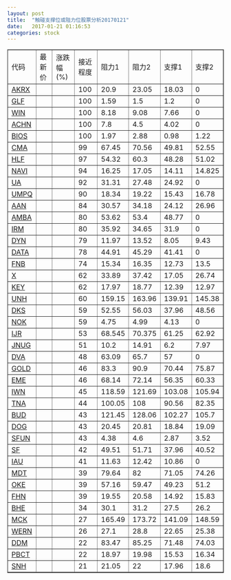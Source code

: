 ```yaml
---
layout: post
title:  "触碰支撑位或阻力位股票分析20170121"
date:   2017-01-21 01:16:53
categories: stock
---
```

<script type="text/javascript">
var stockList = []
stockList.push('gb_akrx');
stockList.push('gb_glf');
stockList.push('gb_win');
stockList.push('gb_achn');
stockList.push('gb_bios');
stockList.push('gb_cma');
stockList.push('gb_hlf');
stockList.push('gb_navi');
stockList.push('gb_ua');
stockList.push('gb_umpq');
stockList.push('gb_aan');
stockList.push('gb_amba');
stockList.push('gb_irm');
stockList.push('gb_dyn');
stockList.push('gb_data');
stockList.push('gb_fnb');
stockList.push('gb_x');
stockList.push('gb_key');
stockList.push('gb_unh');
stockList.push('gb_dks');
stockList.push('gb_nok');
stockList.push('gb_ijr');
stockList.push('gb_jnug');
stockList.push('gb_dva');
stockList.push('gb_gold');
stockList.push('gb_eme');
stockList.push('gb_iwn');
stockList.push('gb_tna');
stockList.push('gb_bud');
stockList.push('gb_dog');
stockList.push('gb_sfun');
stockList.push('gb_sf');
stockList.push('gb_iau');
stockList.push('gb_mdt');
stockList.push('gb_oke');
stockList.push('gb_fhn');
stockList.push('gb_bhe');
stockList.push('gb_mck');
stockList.push('gb_wern');
stockList.push('gb_ddm');
stockList.push('gb_pbct');
stockList.push('gb_snh');
</script>
<table border="1">
 <tr>
 <td>代码</td>
 <td>最新价</td>
 <td>涨跌幅(%)</td>
 <td>接近程度</td>
 <td>阻力1</td>
 <td>阻力2</td>
 <td>支撑1</td>
 <td>支撑2</td>
</tr>
  <tr id="akrx" class="red">
  <td><a href="http://stock.finance.sina.com.cn/usstock/quotes/AKRX.html" target="_blank">AKRX</a></td><td></td><td></td><td>100</td><td>20.9</td><td>23.05</td><td>18.03</td><td>0</td></tr>
  <tr id="glf" class="green">
  <td><a href="http://stock.finance.sina.com.cn/usstock/quotes/GLF.html" target="_blank">GLF</a></td><td></td><td></td><td>100</td><td>1.59</td><td>1.5</td><td>1.2</td><td>0</td></tr>
  <tr id="win" class="red">
  <td><a href="http://stock.finance.sina.com.cn/usstock/quotes/WIN.html" target="_blank">WIN</a></td><td></td><td></td><td>100</td><td>8.18</td><td>9.08</td><td>7.66</td><td>0</td></tr>
  <tr id="achn" class="green">
  <td><a href="http://stock.finance.sina.com.cn/usstock/quotes/ACHN.html" target="_blank">ACHN</a></td><td></td><td></td><td>100</td><td>7.8</td><td>4.5</td><td>4.02</td><td>0</td></tr>
  <tr id="bios" class="green">
  <td><a href="http://stock.finance.sina.com.cn/usstock/quotes/BIOS.html" target="_blank">BIOS</a></td><td></td><td></td><td>100</td><td>1.97</td><td>2.88</td><td>0.98</td><td>1.22</td></tr>
  <tr id="cma" class="red">
  <td><a href="http://stock.finance.sina.com.cn/usstock/quotes/CMA.html" target="_blank">CMA</a></td><td></td><td></td><td>99</td><td>67.45</td><td>70.56</td><td>49.81</td><td>52.55</td></tr>
  <tr id="hlf" class="green">
  <td><a href="http://stock.finance.sina.com.cn/usstock/quotes/HLF.html" target="_blank">HLF</a></td><td></td><td></td><td>97</td><td>54.32</td><td>60.3</td><td>48.28</td><td>51.02</td></tr>
  <tr id="navi" class="red">
  <td><a href="http://stock.finance.sina.com.cn/usstock/quotes/NAVI.html" target="_blank">NAVI</a></td><td></td><td></td><td>94</td><td>16.25</td><td>17.05</td><td>14.11</td><td>14.825</td></tr>
  <tr id="ua" class="green">
  <td><a href="http://stock.finance.sina.com.cn/usstock/quotes/UA.html" target="_blank">UA</a></td><td></td><td></td><td>92</td><td>31.31</td><td>27.48</td><td>24.92</td><td>0</td></tr>
  <tr id="umpq" class="red">
  <td><a href="http://stock.finance.sina.com.cn/usstock/quotes/UMPQ.html" target="_blank">UMPQ</a></td><td></td><td></td><td>90</td><td>18.34</td><td>19.22</td><td>15.43</td><td>16.78</td></tr>
  <tr id="aan" class="red">
  <td><a href="http://stock.finance.sina.com.cn/usstock/quotes/AAN.html" target="_blank">AAN</a></td><td></td><td></td><td>84</td><td>30.57</td><td>34.18</td><td>24.12</td><td>26.96</td></tr>
  <tr id="amba" class="green">
  <td><a href="http://stock.finance.sina.com.cn/usstock/quotes/AMBA.html" target="_blank">AMBA</a></td><td></td><td></td><td>80</td><td>53.62</td><td>53.4</td><td>48.77</td><td>0</td></tr>
  <tr id="irm" class="green">
  <td><a href="http://stock.finance.sina.com.cn/usstock/quotes/IRM.html" target="_blank">IRM</a></td><td></td><td></td><td>80</td><td>35.92</td><td>34.65</td><td>31.9</td><td>0</td></tr>
  <tr id="dyn" class="green">
  <td><a href="http://stock.finance.sina.com.cn/usstock/quotes/DYN.html" target="_blank">DYN</a></td><td></td><td></td><td>79</td><td>11.97</td><td>13.52</td><td>8.05</td><td>9.43</td></tr>
  <tr id="data" class="red">
  <td><a href="http://stock.finance.sina.com.cn/usstock/quotes/DATA.html" target="_blank">DATA</a></td><td></td><td></td><td>78</td><td>44.91</td><td>45.29</td><td>41.41</td><td>0</td></tr>
  <tr id="fnb" class="red">
  <td><a href="http://stock.finance.sina.com.cn/usstock/quotes/FNB.html" target="_blank">FNB</a></td><td></td><td></td><td>74</td><td>15.34</td><td>16.35</td><td>12.73</td><td>13.5</td></tr>
  <tr id="x" class="red">
  <td><a href="http://stock.finance.sina.com.cn/usstock/quotes/X.html" target="_blank">X</a></td><td></td><td></td><td>62</td><td>33.89</td><td>37.42</td><td>17.05</td><td>26.74</td></tr>
  <tr id="key" class="red">
  <td><a href="http://stock.finance.sina.com.cn/usstock/quotes/KEY.html" target="_blank">KEY</a></td><td></td><td></td><td>62</td><td>17.97</td><td>18.77</td><td>12.39</td><td>12.97</td></tr>
  <tr id="unh" class="red">
  <td><a href="http://stock.finance.sina.com.cn/usstock/quotes/UNH.html" target="_blank">UNH</a></td><td></td><td></td><td>60</td><td>159.15</td><td>163.96</td><td>139.91</td><td>145.38</td></tr>
  <tr id="dks" class="red">
  <td><a href="http://stock.finance.sina.com.cn/usstock/quotes/DKS.html" target="_blank">DKS</a></td><td></td><td></td><td>59</td><td>52.55</td><td>56.03</td><td>37.96</td><td>48.56</td></tr>
  <tr id="nok" class="green">
  <td><a href="http://stock.finance.sina.com.cn/usstock/quotes/NOK.html" target="_blank">NOK</a></td><td></td><td></td><td>59</td><td>4.75</td><td>4.99</td><td>4.13</td><td>0</td></tr>
  <tr id="ijr" class="red">
  <td><a href="http://stock.finance.sina.com.cn/usstock/quotes/IJR.html" target="_blank">IJR</a></td><td></td><td></td><td>53</td><td>68.545</td><td>70.375</td><td>61.25</td><td>62.92</td></tr>
  <tr id="jnug" class="green">
  <td><a href="http://stock.finance.sina.com.cn/usstock/quotes/JNUG.html" target="_blank">JNUG</a></td><td></td><td></td><td>51</td><td>10.2</td><td>14.91</td><td>6.2</td><td>7.97</td></tr>
  <tr id="dva" class="red">
  <td><a href="http://stock.finance.sina.com.cn/usstock/quotes/DVA.html" target="_blank">DVA</a></td><td></td><td></td><td>48</td><td>63.09</td><td>65.7</td><td>57</td><td>0</td></tr>
  <tr id="gold" class="red">
  <td><a href="http://stock.finance.sina.com.cn/usstock/quotes/GOLD.html" target="_blank">GOLD</a></td><td></td><td></td><td>46</td><td>83.3</td><td>90.9</td><td>70.44</td><td>75.87</td></tr>
  <tr id="eme" class="red">
  <td><a href="http://stock.finance.sina.com.cn/usstock/quotes/EME.html" target="_blank">EME</a></td><td></td><td></td><td>46</td><td>68.14</td><td>72.14</td><td>56.35</td><td>60.33</td></tr>
  <tr id="iwn" class="red">
  <td><a href="http://stock.finance.sina.com.cn/usstock/quotes/IWN.html" target="_blank">IWN</a></td><td></td><td></td><td>45</td><td>118.59</td><td>121.69</td><td>103.08</td><td>105.94</td></tr>
  <tr id="tna" class="red">
  <td><a href="http://stock.finance.sina.com.cn/usstock/quotes/TNA.html" target="_blank">TNA</a></td><td></td><td></td><td>44</td><td>100.05</td><td>108</td><td>90.56</td><td>82.35</td></tr>
  <tr id="bud" class="green">
  <td><a href="http://stock.finance.sina.com.cn/usstock/quotes/BUD.html" target="_blank">BUD</a></td><td></td><td></td><td>43</td><td>121.45</td><td>128.06</td><td>102.27</td><td>105.7</td></tr>
  <tr id="dog" class="green">
  <td><a href="http://stock.finance.sina.com.cn/usstock/quotes/DOG.html" target="_blank">DOG</a></td><td></td><td></td><td>43</td><td>20.45</td><td>20.81</td><td>18.84</td><td>19.09</td></tr>
  <tr id="sfun" class="green">
  <td><a href="http://stock.finance.sina.com.cn/usstock/quotes/SFUN.html" target="_blank">SFUN</a></td><td></td><td></td><td>43</td><td>4.38</td><td>4.6</td><td>2.87</td><td>3.52</td></tr>
  <tr id="sf" class="red">
  <td><a href="http://stock.finance.sina.com.cn/usstock/quotes/SF.html" target="_blank">SF</a></td><td></td><td></td><td>42</td><td>49.51</td><td>51.71</td><td>37.96</td><td>40.52</td></tr>
  <tr id="iau" class="red">
  <td><a href="http://stock.finance.sina.com.cn/usstock/quotes/IAU.html" target="_blank">IAU</a></td><td></td><td></td><td>41</td><td>11.63</td><td>12.42</td><td>10.86</td><td>0</td></tr>
  <tr id="mdt" class="green">
  <td><a href="http://stock.finance.sina.com.cn/usstock/quotes/MDT.html" target="_blank">MDT</a></td><td></td><td></td><td>39</td><td>79.64</td><td>82</td><td>71.05</td><td>74.26</td></tr>
  <tr id="oke" class="red">
  <td><a href="http://stock.finance.sina.com.cn/usstock/quotes/OKE.html" target="_blank">OKE</a></td><td></td><td></td><td>39</td><td>57.16</td><td>59.47</td><td>49.23</td><td>51.2</td></tr>
  <tr id="fhn" class="red">
  <td><a href="http://stock.finance.sina.com.cn/usstock/quotes/FHN.html" target="_blank">FHN</a></td><td></td><td></td><td>39</td><td>19.55</td><td>20.58</td><td>14.92</td><td>15.83</td></tr>
  <tr id="bhe" class="red">
  <td><a href="http://stock.finance.sina.com.cn/usstock/quotes/BHE.html" target="_blank">BHE</a></td><td></td><td></td><td>34</td><td>30.1</td><td>31.2</td><td>27.5</td><td>26.2</td></tr>
  <tr id="mck" class="green">
  <td><a href="http://stock.finance.sina.com.cn/usstock/quotes/MCK.html" target="_blank">MCK</a></td><td></td><td></td><td>27</td><td>165.49</td><td>173.72</td><td>141.09</td><td>148.59</td></tr>
  <tr id="wern" class="red">
  <td><a href="http://stock.finance.sina.com.cn/usstock/quotes/WERN.html" target="_blank">WERN</a></td><td></td><td></td><td>26</td><td>27.1</td><td>28.8</td><td>22.65</td><td>25.38</td></tr>
  <tr id="ddm" class="green">
  <td><a href="http://stock.finance.sina.com.cn/usstock/quotes/DDM.html" target="_blank">DDM</a></td><td></td><td></td><td>22</td><td>83.47</td><td>85.25</td><td>71.48</td><td>74.03</td></tr>
  <tr id="pbct" class="red">
  <td><a href="http://stock.finance.sina.com.cn/usstock/quotes/PBCT.html" target="_blank">PBCT</a></td><td></td><td></td><td>22</td><td>18.97</td><td>19.98</td><td>15.53</td><td>16.34</td></tr>
  <tr id="snh" class="green">
  <td><a href="http://stock.finance.sina.com.cn/usstock/quotes/SNH.html" target="_blank">SNH</a></td><td></td><td></td><td>21</td><td>21.05</td><td>22</td><td>17.96</td><td>18.6</td></tr>
</table>
